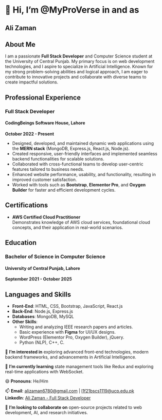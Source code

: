 # 👋 Hi, I’m @MyProVerse in and as  
## Ali Zaman  

## About Me  

I am a passionate **Full Stack Developer** and Computer Science student at the University of Central Punjab. My primary focus is on web development technologies, and I aspire to specialize in Artificial Intelligence. Known for my strong problem-solving abilities and logical approach, I am eager to contribute to innovative projects and collaborate with diverse teams to create impactful solutions.  

## Professional Experience  

### Full Stack Developer  
#### CodingBeings Software House, Lahore  
**October 2022 - Present**  

- Designed, developed, and maintained dynamic web applications using the **MERN stack** (MongoDB, Express.js, React.js, Node.js).  
- Created responsive, user-friendly interfaces and implemented seamless backend functionalities for scalable solutions.  
- Collaborated with cross-functional teams to develop user-centric features tailored to business needs.  
- Enhanced website performance, usability, and functionality, resulting in improved customer satisfaction.  
- Worked with tools such as **Bootstrap**, **Elementor Pro**, and **Oxygen Builder** for faster and efficient development cycles.  

## Certifications  

- **AWS Certified Cloud Practitioner**  
  Demonstrates knowledge of AWS cloud services, foundational cloud concepts, and their application in real-world scenarios.  

## Education  

### Bachelor of Science in Computer Science  
#### University of Central Punjab, Lahore  
**September 2021 - October 2025**  

## Languages and Skills  

- **Front-End**: HTML, CSS, Bootstrap, JavaScript, React.js  
- **Back-End**: Node.js, Express.js  
- **Databases**: MongoDB, MySQL  
- **Other Skills**:  
  - Writing and analyzing IEEE research papers and articles.  
  - Basic experience with **Figma** for UI/UX designs.  
  - WordPress (Elementor Pro, Oxygen Builder), jQuery.  
  - Python (NLP), C++, C.  

👀 **I’m interested in** exploring advanced front-end technologies, modern backend frameworks, and advancements in Artificial Intelligence.  

🌱 **I’m currently learning** state management tools like Redux and exploring real-time applications with WebSocket.  

😄 **Pronouns**: He/Him  

📫 **Email**: alizaman6780@gmail.com | l1f21bscs1119@ucp.edu.pk  
**LinkedIn**: [Ali Zaman - Full Stack Developer](https://www.linkedin.com/in/ali-zaman-web-developer/)  

💞️ **I’m looking to collaborate on** open-source projects related to web development, AI, and research initiatives.  
